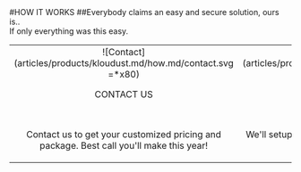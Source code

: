 <div class="product-how" markdown="1">
#HOW IT WORKS
##Everybody claims an easy and secure solution, ours is..<br/>If only everything was this easy.
<br/>

|   |   |   |
|:------:|:----------:|:----------:|
| ![Contact] (articles/products/kloudust.md/how.md/contact.svg =*x80)<p class="how-title">CONTACT US</p><br/><p class="how-description">Contact us to get your customized pricing and package. Best call you'll make this year!</p> | ![Configure] (articles/products/kloudust.md/how.md/configure.svg =*x80)<p class="how-title">CONFIGURE & INSTALL</p><br/><p class="how-description">We'll setup and configure per your requirements and install.</p> | ![Done] (articles/products/kloudust.md/how.md/done.svg =*x80)<p class="how-title">YAY! DONE</p><br/><p class="how-description">Enjoy the absolute freedom of Kloudust.</p > |
</div>